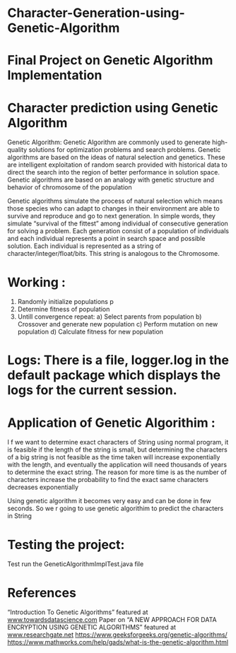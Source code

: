# Character-Generation-using-Genetic-Algorithm
# Final Project on Genetic Algorithm Implementation

# Character prediction using Genetic  Algorithm
Genetic Algorithm:
Genetic Algorithm are commonly used to generate high-quality solutions for optimization problems and search problems.  Genetic algorithms are based on the ideas of natural selection and genetics. These are intelligent exploitation of random search provided with historical data to direct the search into the region of better performance in solution space. Genetic algorithms are based on an analogy with genetic structure and behavior of chromosome of the population

Genetic algorithms simulate the process of natural selection which means those species who can adapt to changes in their environment are able to survive and reproduce and go to next generation. In simple words, they simulate “survival of the fittest” among individual of consecutive generation for solving a problem. Each generation consist of a population of individuals and each individual represents a point in search space and possible solution. Each individual is represented as a string of character/integer/float/bits. This string is analogous to the Chromosome.

# Working :
1) Randomly initialize populations p
2) Determine fitness of population
3) Untill convergence repeat:
      a) Select parents from population
      b) Crossover and generate new population
      c) Perform mutation on new population
      d) Calculate fitness for new population
      
 # Logs: There is a file, logger.log in the default package which displays the logs for the current session.

# Application of Genetic Algorithim :

I f we want to determine exact characters of String using normal program, it is feasible if the length of the string is small, but determining the characters of a big string is not feasible as the time taken will increase exponentially with the length, and eventually the application will need thousands of years to determine the exact string. The reason for more time is as the number of characters increase the probability to find the exact same characters decreases exponentially
   
Using genetic algorithm it becomes very easy and can be done in few seconds. So we r going to use genetic algorithim to predict the characters in String

# Testing the project:
Test run the GeneticAlgorithmImplTest.java file

# References
“Introduction To Genetic Algorithms” featured at www.towardsdatascience.com 
Paper on “A NEW APPROACH FOR DATA ENCRYPTION USING GENETIC ALGORITHMS” featured at www.researchgate.net
https://www.geeksforgeeks.org/genetic-algorithms/
https://www.mathworks.com/help/gads/what-is-the-genetic-algorithm.html
